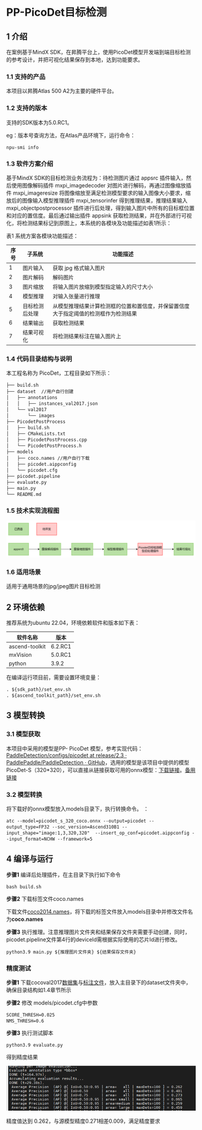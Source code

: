 # PP-PicoDet目标检测

## 1 介绍
在案例基于MindX SDK，在昇腾平台上，使用PicoDet模型开发端到端目标检测的参考设计，并把可视化结果保存到本地，达到功能要求。

### 1.1 支持的产品

本项目以昇腾Atlas 500 A2为主要的硬件平台。

### 1.2 支持的版本

支持的SDK版本为5.0.RC1。

eg：版本号查询方法，在Atlas产品环境下，运行命令：

```
npu-smi info
```

### 1.3 软件方案介绍

基于MindX SDK的目标检测业务流程为：待检测图片通过 appsrc 插件输入，然后使用图像解码插件 mxpi_imagedecoder 对图片进行解码，再通过图像缩放插件 mxpi_imageresize 将图像缩放至满足检测模型要求的输入图像大小要求，缩放后的图像输入模型推理插件 mxpi_tensorinfer 得到推理结果，推理结果输入 mxpi_objectpostprocessor 插件进行后处理，得到输入图片中所有的目标框位置和对应的置信度。最后通过输出插件 appsink 获取检测结果，并在外部进行可视化，将检测结果标记到原图上，本系统的各模块及功能描述如表1所示：

表1 系统方案各模块功能描述：

| 序号 | 子系统         | 功能描述                                                     |
| ---- | -------------- | ------------------------------------------------------------ |
| 1    | 图片输入       | 获取 jpg 格式输入图片                                        |
| 2    | 图片解码       | 解码图片                                                     |
| 3    | 图片缩放       | 将输入图片放缩到模型指定输入的尺寸大小                       |
| 4    | 模型推理       | 对输入张量进行推理                                           |
| 5    | 目标检测后处理 | 从模型推理结果计算检测框的位置和置信度，并保留置信度大于指定阈值的检测框作为检测结果 |
| 6    | 结果输出       | 获取检测结果                                                 |
| 7    | 结果可视化     | 将检测结果标注在输入图片上                                   |

### 1.4 代码目录结构与说明

本工程名称为 PicoDet，工程目录如下所示：

```
├── build.sh
├── dataset  //用户自行创建
│   ├── annotations
│   │   ├── instances_val2017.json
│   └── val2017
│       └── images
├── PicodetPostProcess
│   ├── build.sh
│   ├── CMakeLists.txt
│   ├── PicodetPostProcess.cpp
│   └── PicodetPostProcess.h
├── models
│   ├── coco.names //用户自行下载
│   ├── picodet.aippconfig
│   └── picodet.cfg
├── picodet.pipeline
├── evaluate.py
├── main.py
└── README.md
```

### 1.5 技术实现流程图

![sdk流程图](./images/sdk流程图.png)

### 1.6 适用场景

适用于通用场景的jpg/jpeg图片目标检测

## 2 环境依赖

推荐系统为ubuntu 22.04，环境依赖软件和版本如下表：

| 软件名称       | 版本  |
| -------------- | ----- |
| ascend-toolkit | 6.2.RC1 |
| mxVision       | 5.0.RC1 |
| python         | 3.9.2 |

在编译运行项目前，需要设置环境变量：

```
. ${sdk_path}/set_env.sh
. ${ascend_toolkit_path}/set_env.sh
```

## 3 模型转换

### 3.1 模型获取

本项目中采用的模型是PP- PicoDet 模型，参考实现代码：[PaddleDetection/configs/picodet at release/2.3 · PaddlePaddle/PaddleDetection · GitHub](https://github.com/PaddlePaddle/PaddleDetection/tree/release/2.3/configs/picodet)，选用的模型是该项目中提供的模型 PicoDet-S（320*320），可以直接从链接获取可用的onnx模型：[下载链接](https://paddledet.bj.bcebos.com/deploy/third_engine/picodet_s_320_coco.onnx)。[备用链接](https://mindx.sdk.obs.cn-north-4.myhuaweicloud.com/mindxsdk-referenceapps%20/contrib/Picodet/picodet_s_320_coco.onnx)

### 3.2 模型转换

将下载好的onnx模型放入models目录下，执行转换命令。
：

```
atc --model=picodet_s_320_coco.onnx --output=picodet --output_type=FP32 --soc_version=Ascend310B1 --input_shape="image:1,3,320,320"  --insert_op_conf=picodet.aippconfig --input_format=NCHW --framework=5
```

## 4 编译与运行
**步骤1**  编译后处理插件，在主目录下执行如下命令

```
bash build.sh
```

**步骤2**  下载标签文件coco.names

下载文件[coco2014.names](../Collision/model/coco.names)，将下载的标签文件放入models目录中并修改文件名为**coco.names**

**步骤3**  执行推理。注意推理图片文件夹和结果保存文件夹需要手动创建，同时，picodet.pipeline文件第4行的deviceId需根据实际使用的芯片Id进行修改。

```
python3.9 main.py ${推理图片文件夹} ${结果保存文件夹}
```

### 精度测试

**步骤1**  下载cocoval2017[数据集](http://images.cocodataset.org/zips/val2017.zip)与[标注文件](http://images.cocodataset.org/annotations/stuff_annotations_trainval2017.zip)，放入主目录下的dataset文件夹中，确保目录结构如1.4章节所示

**步骤2**  修改 models/picodet.cfg中参数

```
SCORE_THRESH=0.025
NMS_THRESH=0.6
```

**步骤3**  执行测试脚本

```
python3.9 evaluate.py
```

得到精度结果

![image-20220711104324559](./images/精度结果.png)

精度值达到 0.262，与源模型精度0.271相差0.009，满足精度要求
